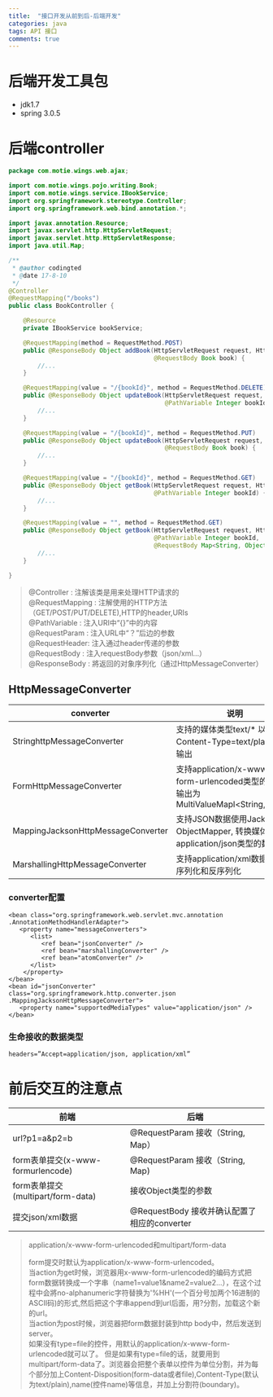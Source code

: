 ```yaml
---
title:  "接口开发从前到后-后端开发"
categories: java
tags: API 接口
comments: true
---
```


# 后端开发工具包

* jdk1.7
* spring 3.0.5

# 后端controller

```java
package com.motie.wings.web.ajax;

import com.motie.wings.pojo.writing.Book;
import com.motie.wings.service.IBookService;
import org.springframework.stereotype.Controller;
import org.springframework.web.bind.annotation.*;

import javax.annotation.Resource;
import javax.servlet.http.HttpServletRequest;
import javax.servlet.http.HttpServletResponse;
import java.util.Map;

/**
 * @author codingted
 * @date 17-8-10
 */
@Controller
@RequestMapping("/books")
public class BookController {

    @Resource
    private IBookService bookService;

    @RequestMapping(method = RequestMethod.POST)
    public @ResponseBody Object addBook(HttpServletRequest request, HttpServletResponse response,
                                        @RequestBody Book book) {
        //...
    }

    @RequestMapping(value = "/{bookId}", method = RequestMethod.DELETE)
    public @ResponseBody Object updateBook(HttpServletRequest request, HttpServletResponse response,
                                           @PathVariable Integer bookId) {
        //...
    }

    @RequestMapping(value = "/{bookId}", method = RequestMethod.PUT)
    public @ResponseBody Object updateBook(HttpServletRequest request, HttpServletResponse response,
                                           @RequestBody Book book) {
        //...
    }

    @RequestMapping(value = "/{bookId}", method = RequestMethod.GET)
    public @ResponseBody Object getBook(HttpServletRequest request, HttpServletResponse response,
                                        @PathVariable Integer bookId) {
        //...
    }

    @RequestMapping(value = "", method = RequestMethod.GET)
    public @ResponseBody Object getBook(HttpServletRequest request, HttpServletResponse response,
                                        @PathVariable Integer bookId,
                                        @RequestBody Map<String, Object> searchParam) {
        //...
    }

}

```

<!-- more -->

> @Controller : 注解该类是用来处理HTTP请求的    
> @RequestMapping : 注解使用的HTTP方法（GET/POST/PUT/DELETE),HTTP的header,URIs  
> @PathVariable : 注入URI中“{}”中的内容     
> @RequestParam : 注入URL中“？”后边的参数   
> @RequestHeader: 注入通过header传递的参数  
> @RequestBody  : 注入requestBody参数（json/xml...）    
> @ResponseBody : 將返回的对象序列化（通过HttpMessageConverter）    


## HttpMessageConverter

converter                   | 说明
----------------------------|------------
StringhttpMessageConverter  | 支持的媒体类型text/\* 以Content-Type=text/plain格式输出
FormHttpMessageConverter    | 支持application/x-www-form-urlencoded类型的输入，输出为MultiValueMapl\<String,String>
MappingJacksonHttpMessageConverter | 支持JSON数据使用Jackson's ObjectMapper, 转换媒体类型为application/json类型的数据
MarshallingHttpMessageConverter    | 支持application/xml数据类型的序列化和反序列化

### converter配置

```
<bean class="org.springframework.web.servlet.mvc.annotation .AnnotationMethodHandlerAdapter">
   <property name="messageConverters">
      <list>
         <ref bean="jsonConverter" />
         <ref bean="marshallingConverter" />
         <ref bean="atomConverter" />
      </list>
    </property>
</bean>
<bean id="jsonConverter" class="org.springframework.http.converter.json .MappingJacksonHttpMessageConverter">
   <property name="supportedMediaTypes" value="application/json" />
</bean>

```
### 生命接收的数据类型
```
headers=”Accept=application/json, application/xml”
```

# 前后交互的注意点

前端            | 后端
----------------|--------------------
url?p1=a&p2=b   | @RequestParam 接收（String, Map）
form表单提交(x-www-formurlencode)   | @RequestParam 接收（String, Map)
form表单提交(multipart/form-data)   | 接收Object类型的参数
提交json/xml数据                    | @RequestBody 接收并确认配置了相应的converter



> application/x-www-form-urlencoded和multipart/form-data
>
> form提交时默认为application/x-www-form-urlencoded。   
> 当action为get时候，浏览器用x-www-form-urlencoded的编码方式把form数据转换成一个字串（name1=value1&name2=value2...），在这个过程中会將no-alphanumeric字符替换为'%HH'(一个百分号加两个16进制的ASCII码)的形式,然后把这个字串append到url后面，用?分割，加载这个新的url。   
> 当action为post时候，浏览器把form数据封装到http body中，然后发送到server。     
> 如果没有type=file的控件，用默认的application/x-www-form-urlencoded就可以了。 但是如果有type=file的话，就要用到multipart/form-data了。浏览器会把整个表单以控件为单位分割，并为每个部分加上Content-Disposition(form-data或者file),Content-Type(默认为text/plain),name(控件name)等信息，并加上分割符(boundary)。 
